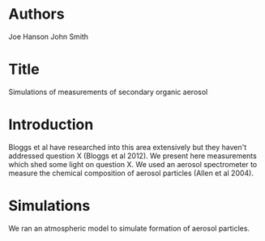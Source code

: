 # Authors
Joe Hanson
John Smith

# Title
Simulations of measurements of secondary organic aerosol

# Introduction
Bloggs et al have researched into this area extensively but they haven't addressed question X (Bloggs et al 2012). 
We present here measurements which shed some light on question X.
We used an aerosol spectrometer to measure the chemical composition of aerosol particles (Allen et al 2004).

# Simulations
We ran an atmospheric model to simulate formation of aerosol particles.
